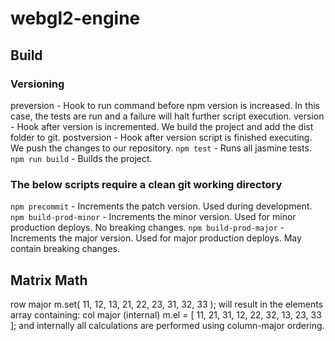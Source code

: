 # webgl2-engine

## Build

### Versioning
preversion - Hook to run command before npm version is increased. In this case, the tests are run and a failure will halt further script execution.
version - Hook after version is incremented. We build the project and add the dist folder to git.
postversion - Hook after version script is finished executing. We push the changes to our repository.
`npm test` - Runs all jasmine tests.
`npm run build` - Builds the project.

### The below scripts require a clean git working directory
`npm precommit` - Increments the patch version. Used during development.
`npm build-prod-minor` - Increments the minor version. Used for minor production deploys. No breaking changes.
`npm build-prod-major` - Increments the major version. Used for major production deploys. May contain breaking changes.

## Matrix Math
row major
     m.set( 11, 12, 13,
            21, 22, 23,
            31, 32, 33 ); will result in the elements array containing:
col major (internal)
  m.el  = [ 11, 21, 31,
            12, 22, 32,
            13, 23, 33 ]; and internally all calculations are performed using column-major ordering. 